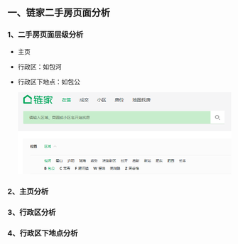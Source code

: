 ## 一、链家二手房页面分析

### 1、二手房页面层级分析

- 主页

- 行政区：如包河

- 行政区下地点：如包公

  ![images](./images/1.png)

### 2、主页分析

### 3、行政区分析

### 4、行政区下地点分析